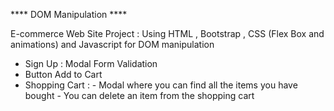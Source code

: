 **** DOM Manipulation ****

E-commerce Web Site Project : Using HTML , Bootstrap , CSS (Flex Box and animations) and Javascript for DOM manipulation 

 * Sign Up : Modal Form Validation
 * Button Add to Cart
 * Shopping Cart :
         - Modal where you can find all the items you have bought 
         - You can delete an item from the shopping cart 
    



